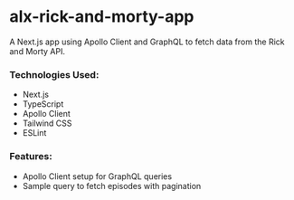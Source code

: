 # alx-rick-and-morty-app

A Next.js app using Apollo Client and GraphQL to fetch data from the Rick and Morty API.

### Technologies Used:
- Next.js
- TypeScript
- Apollo Client
- Tailwind CSS
- ESLint

### Features:
- Apollo Client setup for GraphQL queries
- Sample query to fetch episodes with pagination

